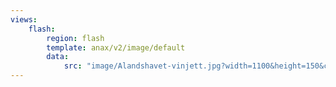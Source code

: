 ```yaml
---
views:
    flash:
        region: flash
        template: anax/v2/image/default
        data:
            src: "image/Alandshavet-vinjett.jpg?width=1100&height=150&crop-to-fit&area=0,0,30,0"
---
```

